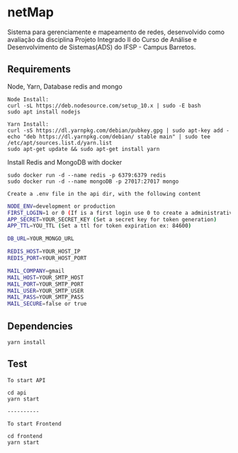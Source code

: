 # netMap

Sistema para gerenciamente e mapeamento de redes, desenvolvido como avaliação da disciplina Projeto Integrado II do Curso de Análise e Desenvolvimento de Sistemas(ADS) do IFSP - Campus Barretos.

## Requirements

Node, Yarn, Database redis and mongo

```shell
Node Install: 
curl -sL https://deb.nodesource.com/setup_10.x | sudo -E bash 
sudo apt install nodejs
```

```shell
Yarn Install: 
curl -sS https://dl.yarnpkg.com/debian/pubkey.gpg | sudo apt-key add -
echo "deb https://dl.yarnpkg.com/debian/ stable main" | sudo tee /etc/apt/sources.list.d/yarn.list
sudo apt-get update && sudo apt-get install yarn
```

Install Redis and MongoDB with docker

```shell
sudo docker run -d --name redis -p 6379:6379 redis
sudo docker run -d --name mongoDB -p 27017:27017 mongo
```
```shell
Create a .env file in the api dir, with the following content
```

```bash
NODE_ENV=development or production
FIRST_LOGIN=1 or 0 (If is a first login use 0 to create a administrative user)
APP_SECRET=YOUR_SECRET_KEY (Set a secret key for token generation)
APP_TTL=YOU_TTL (Set a ttl for token expiration ex: 84600)

DB_URL=YOUR_MONGO_URL

REDIS_HOST=YOUR_HOST_IP
REDIS_PORT=YOUR_HOST_PORT

MAIL_COMPANY=gmail
MAIL_HOST=YOUR_SMTP_HOST
MAIL_PORT=YOUR_SMTP_PORT
MAIL_USER=YOUR_SMTP_USER
MAIL_PASS=YOUR_SMTP_PASS
MAIL_SECURE=false or true
```

## Dependencies

```shell
yarn install
```

## Test

```shell
To start API

cd api
yarn start

----------

To start Frontend

cd frontend
yarn start
```

